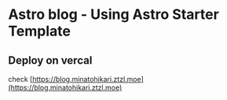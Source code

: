 # Astro blog - Using Astro Starter Template

## Deploy on vercal

check [https://blog.minatohikari.ztzl.moe](https://blog.minatohikari.ztzl.moe)